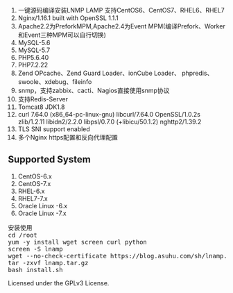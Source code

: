 <ol>
<li>一键源码编译安装LNMP LAMP 支持CentOS6、CentOS7、RHEL6、RHEL7</li>
<li>Nginx/1.16.1 built with OpenSSL 1.1.1</li>
<li>Apache2.2为PreforkMPM,Apache2.4为Event MPM(编译Prefork、Worker和Event三种MPM可以自行切换)</li>
<li>MySQL-5.6</li>
<li>MySQL-5.7</li>
<li>PHP5.6.40</li>
<li>PHP7.2.22</li>
<li>Zend OPcache、Zend Guard Loader、ionCube Loader、 phpredis、swoole、xdebug、fileinfo</li>
<li>snmp，支持zabbix、cacti、Nagios直接使用snmp协议</li>
<li>支持Redis-Server</li>
<li>Tomcat8 JDK1.8</li>
<li>curl 7.64.0 (x86_64-pc-linux-gnu) libcurl/7.64.0 OpenSSL/1.0.2s zlib/1.2.11 libidn2/2.2.0 libpsl/0.7.0 (+libicu/50.1.2) nghttp2/1.39.2</li>
<li>TLS SNI support enabled</li>
<li>多个Nginx https配置和反向代理配置</li>
</ol>

<h2>Supported System</h2>
<ol>
<li>CentOS-6.x</li>
<li>CentOS-7.x</li>
<li>RHEL-6.x</li>
<li>RHEL7-7.x</li>
<li>Oracle Linux -6.x</li>
<li>Oracle Linux -7.x</li>
</ol>

<pre>
安装使用
cd /root
yum -y install wget screen curl python
screen -S lnamp
wget --no-check-certificate https://blog.asuhu.com/sh/lnamp.tar.gz
tar -zxvf lnamp.tar.gz
bash install.sh
</pre>


Licensed under the GPLv3 License.
